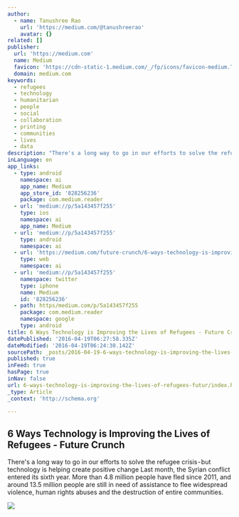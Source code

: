 ```yaml
---
author:
  - name: Tanushree Rao
    url: 'https://medium.com/@tanushreerao'
    avatar: {}
related: []
publisher:
  url: 'https://medium.com'
  name: Medium
  favicon: 'https://cdn-static-1.medium.com/_/fp/icons/favicon-medium.TAS6uQ-Y7kcKgi0xjcYHXw.ico'
  domain: medium.com
keywords:
  - refugees
  - technology
  - humanitarian
  - people
  - social
  - collaboration
  - printing
  - communities
  - lives
  - data
description: "There's a long way to go in our efforts to solve the refugee crisis - but technology is helping create positive change Last month, the Syrian conflict entered its sixth year. More than 4.8 million people have fled since 2011, and around 13.5 million people are still in need of assistance to flee widespread violence, human rights abuses and the destruction of entire communities."
inLanguage: en
app_links:
  - type: android
    namespace: ai
    app_name: Medium
    app_store_id: '828256236'
    package: com.medium.reader
  - url: 'medium://p/5a143457f255'
    type: ios
    namespace: ai
    app_name: Medium
  - url: 'medium://p/5a143457f255'
    type: android
    namespace: ai
  - url: 'https://medium.com/future-crunch/6-ways-technology-is-improving-refugee-lives-5a143457f255'
    type: web
    namespace: ai
  - url: 'medium://p/5a143457f255'
    namespace: twitter
    type: iphone
    name: Medium
    id: '828256236'
  - path: https/medium.com/p/5a143457f255
    package: com.medium.reader
    namespace: google
    type: android
title: 6 Ways Technology is Improving the Lives of Refugees - Future Crunch
datePublished: '2016-04-19T06:27:58.335Z'
dateModified: '2016-04-19T06:24:30.142Z'
sourcePath: _posts/2016-04-19-6-ways-technology-is-improving-the-lives-of-refugees-futur.md
published: true
inFeed: true
hasPage: true
inNav: false
url: 6-ways-technology-is-improving-the-lives-of-refugees-futur/index.html
_type: Article
_context: 'http://schema.org'

---
```

<article style=""><h1>6 Ways Technology is Improving the Lives of Refugees - Future Crunch</h1><p>There's a long way to go in our efforts to solve the refugee crisis - but technology is helping create positive change Last month, the Syrian conflict entered its sixth year. More than 4.8 million people have fled since 2011, and around 13.5 million people are still in need of assistance to flee widespread violence, human rights abuses and the destruction of entire communities.</p><img src="https://cdn-images-1.medium.com/max/2000/1*RnTB7RX4fWZBrHUNgEDuIg.jpeg" /></article>